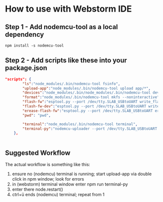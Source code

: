 How to use with Webstorm IDE
=====================================

Step 1 - Add nodemcu-tool as a local dependency
-------------------------------------------

```terminal
npm install -s nodemcu-tool
```

Step 2 -  Add scripts like these into your package.json
-------------------------------------------

```json
"scripts": {
        "ls":"node_modules/.bin/nodemcu-tool fsinfo",
        "upload-app":"node_modules/.bin/nodemcu-tool upload app/*",
        "devices":"node_modules/.bin/node_modules/.bin/nodemcu-tool devices",
        "format":"node_modules/.bin/nodemcu-tool mkfs --noninteractive",
        "flash-fw":"esptool.py --port /dev/tty.SLAB_USBtoUART write_flash -fm qio 0x00000 firmware/nodemcu-master-10-modules-2017-04-12-15-24-09-float.bin",
        "flash-fw-dev":"esptool.py --port /dev/tty.SLAB_USBtoUART write_flash -fm qio 0x00000 firmware/nodemcu-dev-10-modules-2017-04-14-15-13-54-float.bin",
        "erease-flash-fw":"esptool.py --port /dev/tty.SLAB_USBtoUART erase_flash",
        "pwd": "pwd",

        "terminal":"node_modules/.bin/nodemcu-tool terminal",
        "terminal-py":"nodemcu-uploader --port /dev/tty.SLAB_USBtoUART terminal"
    },
    
 ```

Suggested Workflow
-------------------------------------------

The actual workflow is something like this:

1. ensure no (nodemcu) terminal is running; start upload-app via double click in npm window; look for errors
2. in (webstorm) terminal window enter npm run terminal-py
3. enter there node.restart()
4. ctrl+ü ends (nodemcu) terminal; repeat from 1
